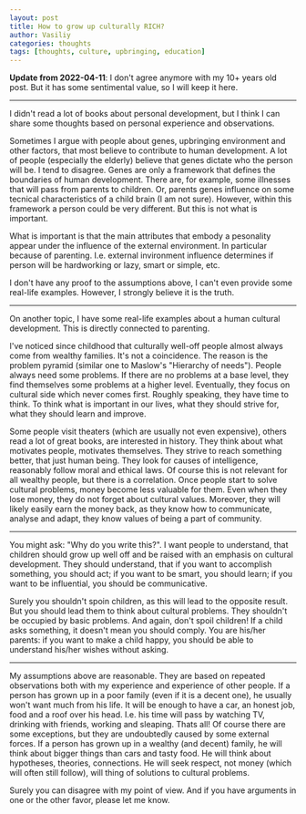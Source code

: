 ```yaml
---
layout: post
title: How to grow up culturally RICH?
author: Vasiliy
categories: thoughts
tags: [thoughts, culture, upbringing, education]
---
```


**Update from 2022-04-11**: I don't agree anymore with my 10+ years old post. But it has some sentimental value, so I will keep it here.

---

<!--Я не прочел множество книг на тему формирования личности, но кое-чем, как мне кажется, я могу с вами поделиться. Все основано лишь на личных наблюдениях и опыте.-->

I didn't read a lot of books about personal development, but I think I can share some thoughts based on personal experience and observations.

<!-- Я нередко спорю с людьми насчет генов, среды, воспитания и прочих слов, которые, как многие думают, связаны с развитием человека. Многие (особенно теперешнее пожилое поколение) считают, что все дело в генах. Нет, это не правда. Гены дают лишь какие-то рамки, в которых развивается человек. Есть болезни, передающиеся от родителей к детям, возможно гены родителей влияют на какие-то технические характеристики мозга, я не знаю. Да это и неважно.-->

Sometimes I argue with people about genes, upbringing environment and other factors, that most believe to contribute to human development. A lot of people (especially the elderly) believe that genes dictate who the person will be. I tend to disagree. Genes are only a framework that defines the boundaries of human development. There are, for example, some illnesses that will pass from parents to children. Or, parents genes influence on some tecnical characteristics of a child brain (I am not sure). However, within this framework a person could be very different. But this is not what is important.

<!--А важно то, что основные черты, по которым можно охарактеризовать человека, возникают именно в результате влияния на него окружающей среды, в частности, воспитания родителей. Т.е. будет он трудолюбивый или нет, вследствие умный или нет, - все это зависит от влияния окружающего мира.-->

What is important is that the main attributes that embody a pesonality appear under the influence of the external environment. In particular because of parenting. I.e. external invironment influence determines if person will be hardworking or lazy, smart or simple, etc.

<!--У меня нет доказательств этого, я не могу даже привести общие примеры, но верьте, я уверен что это так.-->

I don't have any proof to the assumptions above, I can't even provide some real-life examples. However, I strongly believe it is the truth.

<!--А вот какие-то доказательные убеждения у меня есть насчет немного другого. Я о культурном богатстве человека. Это напрямую связано с его воспитанием.-->

---

On another topic, I have some real-life examples about a human cultural development. This is directly connected to parenting.

<!--Я с детства обращал внимание на культурно богатых людей, - почти все они из богатых семей и это, конечно, не просто так. Дело в том, что людям всегда нужны проблемы, а когда они чувствуют, что в их состоятельности уже вроде бы и нет проблем, они расширяют этот "поиск проблем" и видят также культурную сторону, которая обычно всегда на втором месте. Грубо говоря, у них есть время подумать, подумать, что важно в жизни, к чему надо стремиться, что нужно знать и понимать.-->

I've noticed since childhood that culturally well-off people almost always come from wealthy families. It's not a coincidence. The reason is the problem pyramid (similar one to Maslow's "Hierarchy of needs"). People always need some problems. If there are no problems at a base level, they find themselves some problems at a higher level. Eventually, they focus on cultural side which never comes first. Roughly speaking, they have time to think. To think what is important in our lives, what they should strive for, what they should learn and improve.

<!--Многие ходят в театр (заметьте, это не так уж и дорого), читают много хороших книг, интересуются историей. Они размышляют над причинами мотивации людей, мотивируют себя, стремятся всегда к чему-то большему, чем люди, имеющие меньшую состоятельность, ищут причины интеллекта, небеспричинно следуют законам морали и этики, разумеется это не все. Но все же такая связь прослеживается. Для людей, познавших культурные проблемы, деньги имеют меньшую ценность, даже потеряв деньги, про культурные ценности они уже не забудут. К тому же скорее всего, они без проблем эти деньги заработают, ведь они умеют общаться с людьми, умеют анализировать знакомые и незнакомые обстановки, им знакома ценность связей.-->

Some people visit theaters (which are usually not even expensive), others read a lot of great books, are interested in history. They think about what motivates people, motivates themselves. They strive to reach something better, that just human being. They look for causes of intelligence, reasonably follow moral and ethical laws. Of course this is not relevant for all wealthy people, but there is a correlation. Once people start to solve cultural problems, money become less valuable for them. Even when they lose money, they do not forget about cultural values. Moreover, they will likely easily earn the money back, as they know how to communicate, analyse and adapt, they know values of being a part of community.

---

<!--Разумеется, я говорю о людях, родившихся где-то после восьмидесятых, может чуть раньше. Почему-то к предыдущим поколениям эти утверждения неприменимы. Возможно, раньше был другой менталитет, другие ценности.

Above is Russia-specific, so will not be translated-->

<!--Может возникнуть вопрос, зачем я это пишу? Я хочу донести хотя бы для кого-то, что дети должны расти в достатке и воспитываться с преимущественно культурным развитием. Они должны понимать, чтобы чего-то добиться, нужно двигаться, чтобы умнеть, нужно учиться, чтобы быть влиятельным, нужно быть общительным.-->

You might ask: "Why do you write this?". I want people to understand, that children should grow up well off and be raised with an emphasis on cultural development. They should understand, that if you want to accomplish something, you should act; if you want to be smart, you should learn; if you want to be influential, you should be communicative.

<!--Разумеется, их нельзя баловать, это приведет к противоположному результату, но нужно направлять их мысли в культурные проблемы, а для этого других проблем быть не должно. Еще раз, не балуйте детей! Если ребенок что-то просит, это повод не дать ему этого. Вы, родители, если хотите его порадовать, должны сами предугадывать его желания.-->

Surely you shouldn't spoin children, as this will lead to the opposite result. But you should lead them to think about cultural problems. They shouldn't be occupied by basic problems. And again, don't spoil children! If a child asks something, it doesn't mean you should comply. You are his/her parents: if you want to make a child happy, you should be able to understand his/her wishes without asking.

---

<!--И все эти мои суждения совсем не безосновательны. Все это построено на неоднократном анализе людей, на моих и чужих примерах. Если человек вырос в неблагополучной (но приличной) семье, ему по жизни мало что будет надо. Это машина, несложная работа, еда, крыша. Т.е. его будущее времяпровождение - телевизор, алкоголь с друзьями, работа, еда и сон. Все! (бывают, конечно и исключения, но они безусловно вызваны какими-то внешними силами) А вот если человек вырос в благополучной (и приличной) семье, то он с детства будет задумываться совсем о других вещах, не о машине и вкусной колбасе, а о различных гипотезах, теориях, связях. Он будет стремиться к уважению, а не к деньгам (которые зачастую сопутственно будут), он будет думать об обществе и государстве, будет разрабатывать способы решения культурным проблем.-->

My assumptions above are reasonable. They are based on repeated observations both with my experience and experience of other people. If a person has grown up in a poor family (even if it is a decent one), he usually won't want much from his life. It will be enough to have a car, an honest job, food and a roof over his head. I.e. his time will pass by watching TV, drinking with friends, working and sleaping. Thats all! Of course there are some exceptions, but they are undoubtedly caused by some external forces. If a person has grown up in a wealthy (and decent) family, he will think about bigger things than cars and tasty food. He will think about hypotheses, theories, connections. He will seek respect, not money (which will often still follow), will thing of solutions to cultural problems.

<!--Разумеется, вы можете быть несогласны с моей точкой зрения. И если у вас есть доводы в ту или иную пользу, то прошу оставить их в комментариях.-->

Surely you can disagree with my point of view. And if you have arguments in one or the other favor, please let me know.